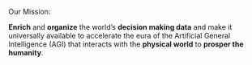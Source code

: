 Our Mission: 

**Enrich** and **organize** the world’s **decision making data** and make it universally available to accelerate the eura of the Artificial General Intelligence (AGI) that interacts with the **physical world** to **prosper the humanity**.
